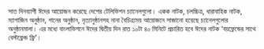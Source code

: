 সাত দিনব্যাপী ঈদের আয়োজন করেছে দেশের টেলিভিশন চ্যানেলগুলো। একক নাটক, চলচ্চিত্র, ধারাবাহিক নাটক, ম্যাগাজিন অনুষ্ঠান, গানের অনুষ্ঠান, নৃত্যানুষ্ঠানসহ নানা বৈচিত্র্যময় আয়োজনে সাজানো হয়েছে চ্যানেলগুলোর অনুষ্ঠানমালা। এর মধ্যে বাংলাভিশনে ঈদের দ্বিতীয় দিন রাত ১০টা ৪০ মিনিটে প্রচারিত হবে ঈদের নাটক ‘বয়ফ্রেন্ডের সাথে বেস্টফ্রেন্ড ফ্রি’।

